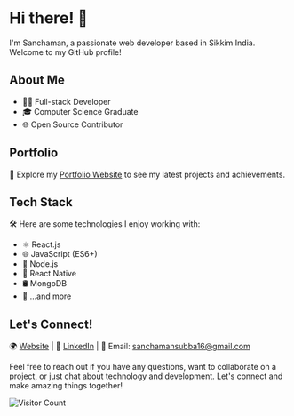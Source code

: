 
# Hi there! 👋

I'm Sanchaman, a passionate web developer based in Sikkim India. Welcome to my GitHub profile!

## About Me

- 👩‍💻 Full-stack Developer
- 🎓 Computer Science Graduate
- 🌐 Open Source Contributor

## Portfolio

🚀 Explore my [Portfolio Website](https://www.crio.do/learn/portfolio/sanchamansubba16/) to see my latest projects and achievements.

## Tech Stack

🛠️ Here are some technologies I enjoy working with:

- ⚛️ React.js
- 🌐 JavaScript (ES6+)
- 🚀 Node.js
- 📱 React Native
- 🛢️ MongoDB
- 🔧 ...and more

## Let's Connect!

🌍 [Website](https://www.your-personal-website.com/)  | 💼 [LinkedIn](https://www.linkedin.com/in/sanchaman-subba-11857b146/) | 📧 Email: sanchamansubba16@gmail.com

Feel free to reach out if you have any questions, want to collaborate on a project, or just chat about technology and development. Let's connect and make amazing things together!

![Visitor Count](https://profile-counter.glitch.me/sanchaman1994/count.svg)


<!---
sanchaman1994/sanchaman1994 is a ✨ special ✨ repository because its `README.md` (this file) appears on your GitHub profile.
You can click the Preview link to take a look at your changes.
--->
